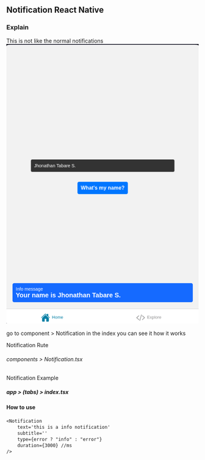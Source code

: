 ## Notification React Native

### Explain
This is not like the normal notifications
![Notification Example](https://github.com/ElJhonnypro/LinkedinProjects/blob/main/ImagesProjects/ExampleNotification.png?raw=true)

go to component > Notification
in the index you can see it how it works

Notification Rute
###### components > Notification.tsx
Notification Example
##### app > (tabs) > index.tsx

#### How to use
```tsx
<Notification
    text='this is a info notification'
    subtitle=''
    type={error ? "info" : "error"}
    duration={3000} //ms
/>
```